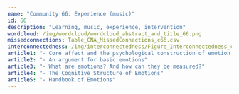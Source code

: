 ```yaml
---
name: "Community 66: Experience (music)"
id: 66
description: "Learning, music, experience, intervention"
wordcloud: /img/wordcloud/wordcloud_abstract_and_title_66.png
missedconnections: Table_CNA_MissedConnections_c66.csv
interconnectedness: /img/interconnectedness/Figure_Interconnectedness_c66.png
article1: "- Core affect and the psychological construction of emotion."
article2: "- An argument for basic emotions"
article3: "- What are emotions? And how can they be measured?"
article4: "- The Cognitive Structure of Emotions"
article5: "- Handbook of Emotions"
---
```

